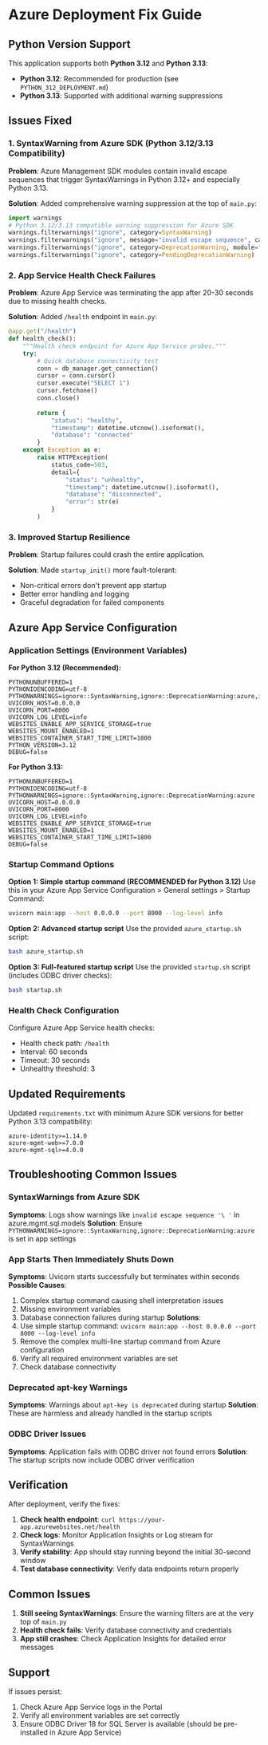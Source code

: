 # Azure Deployment Fix Guide

## Python Version Support

This application supports both **Python 3.12** and **Python 3.13**:
- **Python 3.12**: Recommended for production (see `PYTHON_312_DEPLOYMENT.md`)
- **Python 3.13**: Supported with additional warning suppressions

## Issues Fixed

### 1. SyntaxWarning from Azure SDK (Python 3.12/3.13 Compatibility)

**Problem**: Azure Management SDK modules contain invalid escape sequences that trigger SyntaxWarnings in Python 3.12+ and especially Python 3.13.

**Solution**: Added comprehensive warning suppression at the top of `main.py`:

```python
import warnings
# Python 3.12/3.13 compatible warning suppression for Azure SDK
warnings.filterwarnings("ignore", category=SyntaxWarning)
warnings.filterwarnings("ignore", message="invalid escape sequence", category=SyntaxWarning)
warnings.filterwarnings("ignore", category=DeprecationWarning, module="azure")
warnings.filterwarnings("ignore", category=PendingDeprecationWarning)
```

### 2. App Service Health Check Failures

**Problem**: Azure App Service was terminating the app after 20-30 seconds due to missing health checks.

**Solution**: Added `/health` endpoint in `main.py`:

```python
@app.get("/health")
def health_check():
    """Health check endpoint for Azure App Service probes."""
    try:
        # Quick database connectivity test
        conn = db_manager.get_connection()
        cursor = conn.cursor()
        cursor.execute("SELECT 1")
        cursor.fetchone()
        conn.close()
        
        return {
            "status": "healthy",
            "timestamp": datetime.utcnow().isoformat(),
            "database": "connected"
        }
    except Exception as e:
        raise HTTPException(
            status_code=503, 
            detail={
                "status": "unhealthy",
                "timestamp": datetime.utcnow().isoformat(),
                "database": "disconnected",
                "error": str(e)
            }
        )
```

### 3. Improved Startup Resilience

**Problem**: Startup failures could crash the entire application.

**Solution**: Made `startup_init()` more fault-tolerant:
- Non-critical errors don't prevent app startup
- Better error handling and logging
- Graceful degradation for failed components

## Azure App Service Configuration

### Application Settings (Environment Variables)

**For Python 3.12 (Recommended):**
```
PYTHONUNBUFFERED=1
PYTHONIOENCODING=utf-8
PYTHONWARNINGS=ignore::SyntaxWarning,ignore::DeprecationWarning:azure,ignore::PendingDeprecationWarning
UVICORN_HOST=0.0.0.0
UVICORN_PORT=8000
UVICORN_LOG_LEVEL=info
WEBSITES_ENABLE_APP_SERVICE_STORAGE=true
WEBSITES_MOUNT_ENABLED=1
WEBSITES_CONTAINER_START_TIME_LIMIT=1800
PYTHON_VERSION=3.12
DEBUG=false
```

**For Python 3.13:**
```
PYTHONUNBUFFERED=1
PYTHONIOENCODING=utf-8
PYTHONWARNINGS=ignore::SyntaxWarning,ignore::DeprecationWarning:azure
UVICORN_HOST=0.0.0.0
UVICORN_PORT=8000
UVICORN_LOG_LEVEL=info
WEBSITES_ENABLE_APP_SERVICE_STORAGE=true
WEBSITES_MOUNT_ENABLED=1
WEBSITES_CONTAINER_START_TIME_LIMIT=1800
DEBUG=false
```

### Startup Command Options

**Option 1: Simple startup command (RECOMMENDED for Python 3.12)**
Use this in your Azure App Service Configuration > General settings > Startup Command:

```bash
uvicorn main:app --host 0.0.0.0 --port 8000 --log-level info
```

**Option 2: Advanced startup script**
Use the provided `azure_startup.sh` script:

```bash
bash azure_startup.sh
```

**Option 3: Full-featured startup script**
Use the provided `startup.sh` script (includes ODBC driver checks):

```bash
bash startup.sh
```

### Health Check Configuration

Configure Azure App Service health checks:
- Health check path: `/health`
- Interval: 60 seconds
- Timeout: 30 seconds
- Unhealthy threshold: 3

## Updated Requirements

Updated `requirements.txt` with minimum Azure SDK versions for better Python 3.13 compatibility:

```
azure-identity>=1.14.0
azure-mgmt-web>=7.0.0
azure-mgmt-sql>=4.0.0
```

## Troubleshooting Common Issues

### SyntaxWarnings from Azure SDK
**Symptoms**: Logs show warnings like `invalid escape sequence '\ '` in azure.mgmt.sql.models
**Solution**: Ensure `PYTHONWARNINGS=ignore::SyntaxWarning,ignore::DeprecationWarning:azure` is set in app settings

### App Starts Then Immediately Shuts Down
**Symptoms**: Uvicorn starts successfully but terminates within seconds
**Possible Causes**:
1. Complex startup command causing shell interpretation issues
2. Missing environment variables
3. Database connection failures during startup
**Solutions**:
1. Use simple startup command: `uvicorn main:app --host 0.0.0.0 --port 8000 --log-level info`
2. Remove the complex multi-line startup command from Azure configuration
3. Verify all required environment variables are set
4. Check database connectivity

### Deprecated apt-key Warnings
**Symptoms**: Warnings about `apt-key is deprecated` during startup
**Solution**: These are harmless and already handled in the startup scripts

### ODBC Driver Issues
**Symptoms**: Application fails with ODBC driver not found errors
**Solution**: The startup scripts now include ODBC driver verification

## Verification

After deployment, verify the fixes:

1. **Check health endpoint**: `curl https://your-app.azurewebsites.net/health`
2. **Check logs**: Monitor Application Insights or Log stream for SyntaxWarnings
3. **Verify stability**: App should stay running beyond the initial 30-second window
4. **Test database connectivity**: Verify data endpoints return properly

## Common Issues

1. **Still seeing SyntaxWarnings**: Ensure the warning filters are at the very top of `main.py`
2. **Health check fails**: Verify database connectivity and credentials
3. **App still crashes**: Check Application Insights for detailed error messages

## Support

If issues persist:
1. Check Azure App Service logs in the Portal
2. Verify all environment variables are set correctly
3. Ensure ODBC Driver 18 for SQL Server is available (should be pre-installed in Azure App Service)
